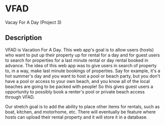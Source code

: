 # VFAD
Vacay For A Day (Project 3)

## Description
VFAD is Vacation For A Day. This web app's goal is to allow users (hosts) who want to put up their property up for rental for a day and for guest users to search for properties for a last minute rental or day rental booked in advance. The idea of this web app was to give users in search of property to, in a way, make last minute bookings of properties. Say for example, it's a hot summer's day and you want to host a pool or beach party, but you don't have a pool or access to your own beach, and you know all of the local beaches are going to be packed with people! So this gives guest users a opportunity to possibly book a renter's pool or private beach access through VFAD. 

Our stretch goal is to add the ability to place other items for rentals, such as boat, kitchen, and motorhome, etc. There will eventually be feature where hosts can upload their rental property and it will store it in a database.


